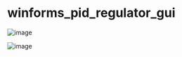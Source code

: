 # winforms_pid_regulator_gui

![image](https://github.com/DaniilShp/winforms_pid_regulator_gui/assets/138878161/8b01c65d-88c9-4ae5-9ba0-9d6b869e453b)

![image](https://github.com/DaniilShp/winforms_pid_regulator_gui/assets/138878161/774d5880-2a6c-4cb4-b92b-5f9dd46ac593)
